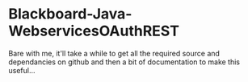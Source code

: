 Blackboard-Java-WebservicesOAuthREST
====================================

Bare with me, it'll take a while to get all the required source and dependancies on github and then a bit of documentation to make this useful...